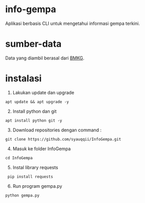 # info-gempa
Aplikasi berbasis CLI untuk mengetahui informasi gempa terkini.

# sumber-data
Data yang diambil berasal dari [BMKG](https://www.bmkg.go.id/).

# instalasi
1. Lakukan update dan upgrade
```
apt update && apt upgrade -y
```
2. Install python dan git
```
apt install python git -y
```
3. Download repositories dengan command :
```
git clone https://github.com/syauqqii/InfoGempa.git
```
4. Masuk ke folder InfoGempa
```
cd InfoGempa
```
5. Instal library requests
```
 pip install requests
```
6. Run program gempa.py
```
python gempa.py
```
